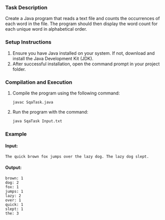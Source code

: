 ### Task Description
 
Create a Java program that reads a text file and counts the occurrences of each word in the file. The program should then display the word count for each unique word in alphabetical order.
 
### Setup Instructions
 
1. Ensure you have Java installed on your system. If not, download and install the Java Development Kit (JDK).
2. After successful installation, open the command prompt in your project folder.
 
### Compilation and Execution
 
1. Compile the program using the following command:
   ```sh
   javac SqaTask.java
   ```
2. Run the program with the command:
   ```sh
   java SqaTask Input.txt
   ```
 
### Example
 
#### Input:
```
The quick brown fox jumps over the lazy dog. The lazy dog slept.
```
 
#### Output:
```
brown: 1
dog: 2
fox: 1
jumps: 1
lazy: 2
over: 1
quick: 1
slept: 1
the: 3
```
